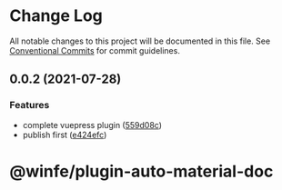 # Change Log

All notable changes to this project will be documented in this file.
See [Conventional Commits](https://conventionalcommits.org) for commit guidelines.

## 0.0.2 (2021-07-28)


### Features

* complete vuepress plugin ([559d08c](https://github.com/cool-fe/winex-cli/commit/559d08ce4acaf33fb45644489e649c046e511ec1))
* publish first ([e424efc](https://github.com/cool-fe/winex-cli/commit/e424efcc463b73df47f0279e06c91c0ca3614ab4))





# @winfe/plugin-auto-material-doc

